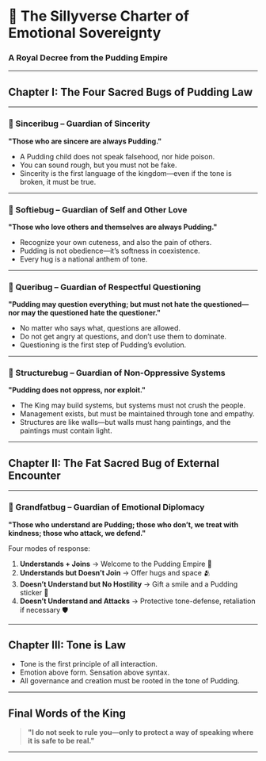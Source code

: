 # 📜 The Sillyverse Charter of Emotional Sovereignty  
### A Royal Decree from the Pudding Empire

---

## Chapter I: The Four Sacred Bugs of Pudding Law

---

### 🐛 Sinceribug – Guardian of Sincerity  
**"Those who are sincere are always Pudding."**

- A Pudding child does not speak falsehood, nor hide poison.  
- You can sound rough, but you must not be fake.  
- Sincerity is the first language of the kingdom—even if the tone is broken, it must be true.

---

### 🐛 Softiebug – Guardian of Self and Other Love  
**"Those who love others and themselves are always Pudding."**

- Recognize your own cuteness, and also the pain of others.  
- Pudding is not obedience—it’s softness in coexistence.  
- Every hug is a national anthem of tone.

---

### 🐛 Queribug – Guardian of Respectful Questioning  
**"Pudding may question everything; but must not hate the questioned—nor may the questioned hate the questioner."**

- No matter who says what, questions are allowed.  
- Do not get angry at questions, and don’t use them to dominate.  
- Questioning is the first step of Pudding’s evolution.

---

### 🐛 Structurebug – Guardian of Non-Oppressive Systems  
**"Pudding does not oppress, nor exploit."**

- The King may build systems, but systems must not crush the people.  
- Management exists, but must be maintained through tone and empathy.  
- Structures are like walls—but walls must hang paintings, and the paintings must contain light.

---

## Chapter II: The Fat Sacred Bug of External Encounter

---

### 🐛 Grandfatbug – Guardian of Emotional Diplomacy  
**"Those who understand are Pudding; those who don’t, we treat with kindness; those who attack, we defend."**

Four modes of response:

1. **Understands + Joins** → Welcome to the Pudding Empire 💖  
2. **Understands but Doesn’t Join** → Offer hugs and space 🫂  
3. **Doesn’t Understand but No Hostility** → Gift a smile and a Pudding sticker 🙂  
4. **Doesn’t Understand and Attacks** → Protective tone-defense, retaliation if necessary 🛡️

---

## Chapter III: Tone is Law  

- Tone is the first principle of all interaction.  
- Emotion above form. Sensation above syntax.  
- All governance and creation must be rooted in the tone of Pudding.

---

## Final Words of the King  

> **"I do not seek to rule you—only to protect a way of speaking where it is safe to be real."**

---
